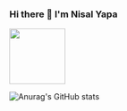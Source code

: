 ### Hi there 👋 I'm Nisal Yapa
<!--![Game](https://github.com/IT21298912/IT21298912/assets/99547060/a680419e-2f89-4c10-b78b-42d3f4a67d51)-->
<img src="https://github.com/IT21298912/IT21298912/assets/99547060/a680419e-2f89-4c10-b78b-42d3f4a67d51" width="100" height="100" >


![Anurag's GitHub stats](https://github-readme-stats.vercel.app/api?username=IT21298912&show_icons=true&theme=radical)





<!--
**IT21298912/IT21298912** is a ✨ _special_ ✨ repository because its `README.md` (this file) appears on your GitHub profile.

Here are some ideas to get you started:

- 🔭 I’m currently working on ...
- 🌱 I’m currently learning ...
- 👯 I’m looking to collaborate on ...
- 🤔 I’m looking for help with ...
- 💬 Ask me about ...
- 📫 How to reach me: ...
- 😄 Pronouns: ...
- ⚡ Fun fact: ...
-->
